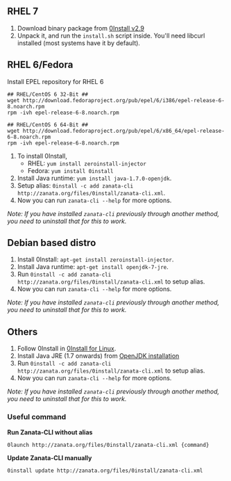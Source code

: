 ## RHEL 7

1. Download binary package from [0Install v2.9](https://downloads.sourceforge.net/project/zero-install/0install/2.9/0install-linux-x86_64-2.9.tar.bz2)
2. Unpack it, and run the `install.sh` script inside. You'll need libcurl installed (most systems have it by default).

## RHEL 6/Fedora

Install EPEL repository for RHEL 6
```
## RHEL/CentOS 6 32-Bit ##
wget http://download.fedoraproject.org/pub/epel/6/i386/epel-release-6-8.noarch.rpm
rpm -ivh epel-release-6-8.noarch.rpm

## RHEL/CentOS 6 64-Bit ##
wget http://download.fedoraproject.org/pub/epel/6/x86_64/epel-release-6-8.noarch.rpm
rpm -ivh epel-release-6-8.noarch.rpm
```

1. To install 0Install,
    - RHEL: `yum install zeroinstall-injector`
    - Fedora: `yum install 0install`
2. Install Java runtime: `yum install java-1.7.0-openjdk`.
3. Setup alias: `0install -c add zanata-cli http://zanata.org/files/0install/zanata-cli.xml`.
4. Now you can run `zanata-cli --help` for more options.

*Note: If you have installed `zanata-cli` previously through another method, you need to uninstall that for this to work.*


## Debian based distro

1. Install 0Install: `apt-get install zeroinstall-injector`.
2. Install Java runtime: `apt-get install openjdk-7-jre`.
3. Run `0install -c add zanata-cli http://zanata.org/files/0install/zanata-cli.xml` to setup alias.
4. Now you can run `zanata-cli --help` for more options.

*Note: If you have installed `zanata-cli` previously through another method, you need to uninstall that for this to work.*


## Others

1. Follow 0Install in [0Install for Linux](http://0install.net/install-linux.html).
2. Install Java JRE (1.7 onwards) from [OpenJDK installation](http://openjdk.java.net/install/index.html)
3. Run `0install -c add zanata-cli http://zanata.org/files/0install/zanata-cli.xml` to setup alias.
4. Now you can run `zanata-cli --help` for more options.

*Note: If you have installed `zanata-cli` previously through another method, you need to uninstall that for this to work.*


### Useful command

**Run Zanata-CLI without alias**
```
0launch http://zanata.org/files/0install/zanata-cli.xml {command}
```

**Update Zanata-CLI manually**
```
0install update http://zanata.org/files/0install/zanata-cli.xml
```
